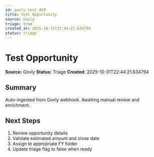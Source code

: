 ```yaml
---
id: govly_test_459
title: Test Opportunity
source: Govly
triage: true
created_at: 2025-10-31T22:44:21.634794
status: triage
---
```


# Test Opportunity

**Source:** Govly
**Status:** Triage
**Created:** 2025-10-31T22:44:21.634794

## Summary

Auto-ingested from Govly webhook. Awaiting manual review and enrichment.

## Next Steps

1. Review opportunity details
2. Validate estimated amount and close date
3. Assign to appropriate FY folder
4. Update triage flag to false when ready
